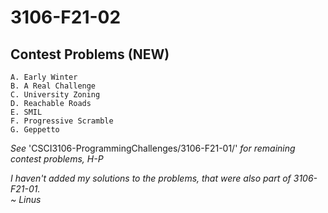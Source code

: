 # 3106-F21-02

## Contest Problems (NEW)
    A. Early Winter
    B. A Real Challenge
    C. University Zoning
    D. Reachable Roads
    E. SMIL
    F. Progressive Scramble
    G. Geppetto

*See* 'CSCI3106-ProgrammingChallenges/3106-F21-01/' *for remaining contest problems, H-P*

<i>I haven't added my solutions to the problems, that were also part of 3106-F21-01. <br>~ Linus</i>